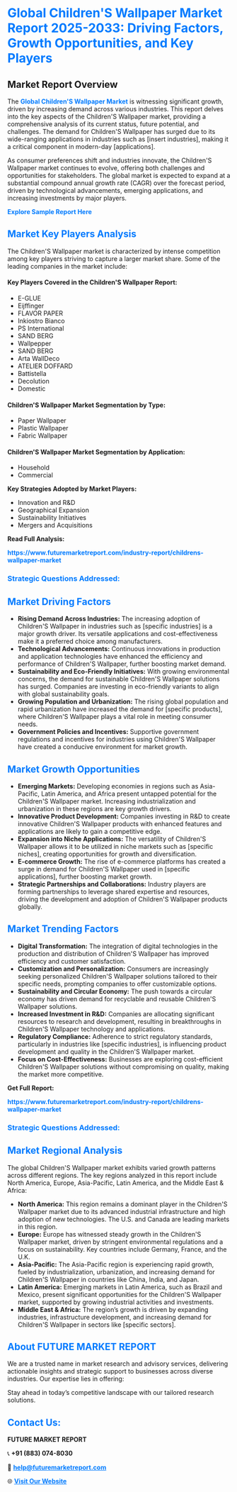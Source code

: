 <h1 style="color: #007BFF;">Global Children'S Wallpaper Market Report 2025-2033: Driving Factors, Growth Opportunities, and Key Players</h1>

<section id="overview">
<h2>Market Report Overview</h2>
<p>The <a href="https://www.futuremarketreport.com/industry-report/childrens-wallpaper-market" style="color: #007BFF; text-decoration: none;"><strong>Global Children'S Wallpaper Market</strong></a> is witnessing significant growth, driven by increasing demand across various industries. This report delves into the key aspects of the Children'S Wallpaper market, providing a comprehensive analysis of its current status, future potential, and challenges. The demand for Children'S Wallpaper has surged due to its wide-ranging applications in industries such as [insert industries], making it a critical component in modern-day [applications].</p>
<p>As consumer preferences shift and industries innovate, the Children'S Wallpaper market continues to evolve, offering both challenges and opportunities for stakeholders. The global market is expected to expand at a substantial compound annual growth rate (CAGR) over the forecast period, driven by technological advancements, emerging applications, and increasing investments by major players.</p>
</section>

<section id="overview">
<p><a href="https://www.futuremarketreport.com/request-sample/reportId=107272" style="color: #007BFF; text-decoration: none;"><strong>Explore Sample Report Here</strong></a></p>
</section>

<section id="key-players">
<h2 style="color: #007BFF;">Market Key Players Analysis</h2>
<p>The Children'S Wallpaper market is characterized by intense competition among key players striving to capture a larger market share. Some of the leading companies in the market include:</p>
<h4>Key Players Covered in the Children'S Wallpaper Report:</h4>
<ul><li>E-GLUE</li><li>Eijffinger</li><li>FLAVOR PAPER</li><li>Inkiostro Bianco</li><li>PS International</li><li>SAND BERG</li><li>Wallpepper</li><li>SAND BERG</li><li>Arta WallDeco</li><li>ATELIER DOFFARD</li><li>Battistella</li><li>Decolution</li><li>Domestic</li></ul>
<h4>Children'S Wallpaper Market Segmentation by Type:</h4>
<ul><li>Paper Wallpaper</li><li>Plastic Wallpaper</li><li>Fabric Wallpaper</li></ul>

<h4>Children'S Wallpaper Market Segmentation by Application:</h4>
<ul><li>Household</li><li>Commercial</li></ul>
<p><strong>Key Strategies Adopted by Market Players:</strong></p>
<ul>
<li>Innovation and R&D</li>
<li>Geographical Expansion</li>
<li>Sustainability Initiatives</li>
<li>Mergers and Acquisitions</li>
</ul>
</section>

<section>
<p><strong>Read Full Analysis: </strong></p><a href="https://www.futuremarketreport.com/industry-report/childrens-wallpaper-market" style="color: #007BFF; text-decoration: none;"><strong>https://www.futuremarketreport.com/industry-report/childrens-wallpaper-market</strong></a>
<h3 style="color: #007BFF;">Strategic Questions Addressed:</h3>
</section>

<section id="driving-factors">
<h2 style="color: #007BFF;">Market Driving Factors</h2>
<ul>
<li><strong>Rising Demand Across Industries:</strong> The increasing adoption of Children'S Wallpaper in industries such as [specific industries] is a major growth driver. Its versatile applications and cost-effectiveness make it a preferred choice among manufacturers.</li>
<li><strong>Technological Advancements:</strong> Continuous innovations in production and application technologies have enhanced the efficiency and performance of Children'S Wallpaper, further boosting market demand.</li>
<li><strong>Sustainability and Eco-Friendly Initiatives:</strong> With growing environmental concerns, the demand for sustainable Children'S Wallpaper solutions has surged. Companies are investing in eco-friendly variants to align with global sustainability goals.</li>
<li><strong>Growing Population and Urbanization:</strong> The rising global population and rapid urbanization have increased the demand for [specific products], where Children'S Wallpaper plays a vital role in meeting consumer needs.</li>
<li><strong>Government Policies and Incentives:</strong> Supportive government regulations and incentives for industries using Children'S Wallpaper have created a conducive environment for market growth.</li>
</ul>
</section>

<section id="growth-opportunities">
<h2 style="color: #007BFF;">Market Growth Opportunities</h2>
<ul>
<li><strong>Emerging Markets:</strong> Developing economies in regions such as Asia-Pacific, Latin America, and Africa present untapped potential for the Children'S Wallpaper market. Increasing industrialization and urbanization in these regions are key growth drivers.</li>
<li><strong>Innovative Product Development:</strong> Companies investing in R&D to create innovative Children'S Wallpaper products with enhanced features and applications are likely to gain a competitive edge.</li>
<li><strong>Expansion into Niche Applications:</strong> The versatility of Children'S Wallpaper allows it to be utilized in niche markets such as [specific niches], creating opportunities for growth and diversification.</li>
<li><strong>E-commerce Growth:</strong> The rise of e-commerce platforms has created a surge in demand for Children'S Wallpaper used in [specific applications], further boosting market growth.</li>
<li><strong>Strategic Partnerships and Collaborations:</strong> Industry players are forming partnerships to leverage shared expertise and resources, driving the development and adoption of Children'S Wallpaper products globally.</li>
</ul>
</section>

<section id="trending-factors">
<h2 style="color: #007BFF;">Market Trending Factors</h2>
<ul>
<li><strong>Digital Transformation:</strong> The integration of digital technologies in the production and distribution of Children'S Wallpaper has improved efficiency and customer satisfaction.</li>
<li><strong>Customization and Personalization:</strong> Consumers are increasingly seeking personalized Children'S Wallpaper solutions tailored to their specific needs, prompting companies to offer customizable options.</li>
<li><strong>Sustainability and Circular Economy:</strong> The push towards a circular economy has driven demand for recyclable and reusable Children'S Wallpaper solutions.</li>
<li><strong>Increased Investment in R&D:</strong> Companies are allocating significant resources to research and development, resulting in breakthroughs in Children'S Wallpaper technology and applications.</li>
<li><strong>Regulatory Compliance:</strong> Adherence to strict regulatory standards, particularly in industries like [specific industries], is influencing product development and quality in the Children'S Wallpaper market.</li>
<li><strong>Focus on Cost-Effectiveness:</strong> Businesses are exploring cost-efficient Children'S Wallpaper solutions without compromising on quality, making the market more competitive.</li>
</ul>
</section>

<section>
<p><strong>Get Full Report: </strong></p><a href="https://www.futuremarketreport.com/industry-report/childrens-wallpaper-market" style="color: #007BFF; text-decoration: none;"><strong>https://www.futuremarketreport.com/industry-report/childrens-wallpaper-market</strong></a>
<h3 style="color: #007BFF;">Strategic Questions Addressed:</h3>
</section>


<section id="regional-analysis">
<h2 style="color: #007BFF;">Market Regional Analysis</h2>
<p>The global Children'S Wallpaper market exhibits varied growth patterns across different regions. The key regions analyzed in this report include North America, Europe, Asia-Pacific, Latin America, and the Middle East & Africa:</p>
<ul>
<li><strong>North America:</strong> This region remains a dominant player in the Children'S Wallpaper market due to its advanced industrial infrastructure and high adoption of new technologies. The U.S. and Canada are leading markets in this region.</li>
<li><strong>Europe:</strong> Europe has witnessed steady growth in the Children'S Wallpaper market, driven by stringent environmental regulations and a focus on sustainability. Key countries include Germany, France, and the U.K.</li>
<li><strong>Asia-Pacific:</strong> The Asia-Pacific region is experiencing rapid growth, fueled by industrialization, urbanization, and increasing demand for Children'S Wallpaper in countries like China, India, and Japan.</li>
<li><strong>Latin America:</strong> Emerging markets in Latin America, such as Brazil and Mexico, present significant opportunities for the Children'S Wallpaper market, supported by growing industrial activities and investments.</li>
<li><strong>Middle East & Africa:</strong> The region’s growth is driven by expanding industries, infrastructure development, and increasing demand for Children'S Wallpaper in sectors like [specific sectors].</li>
</ul>
</section>

<footer>
<h2 style="color: #007BFF;">About FUTURE MARKET REPORT</h2>
<p>We are a trusted name in market research and advisory services, delivering actionable insights and strategic support to businesses across diverse industries. Our expertise lies in offering:</p>

<p>Stay ahead in today’s competitive landscape with our tailored research solutions.</p>

<h2 style="color: #007BFF;">Contact Us:</h2>
<p><strong>FUTURE MARKET REPORT</strong></p>
<p>📞 <strong>+91 (883) 074-8030</strong></p>
<p>📧 <strong><a href="mailto:help@futuremarketreport.com" style="color: #007BFF;">help@futuremarketreport.com</a></strong></p>
<p>🌐 <strong><a href="https://www.futuremarketreport.com/" style="color: #007BFF;">Visit Our Website</a></strong></p>
</footer>